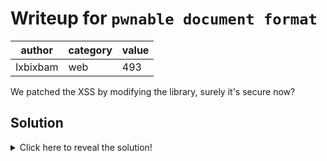 # Writeup for `pwnable document format`

|      author     | category | value |
|-----------------|----------|-------|
| Ixbixbam        | web      |  493  |

We patched the XSS by modifying the library, surely it's secure now?

## Solution

<details>
<summary>Click here to reveal the solution!</summary>

### Walkthrough

The website loads arbitrary PDFs from the URL using an outdated version of PDF.js which is vulnerable to both CVE-2024-4367 (a full XSS) and CVE-2018-5158 (an XSS inside the sandboxed worker script). CVE-2024-4367 works by injecting javascript into a string passed from the worker into the main page where it is evaluated. 

We need to leak the user's cookie, which requires an XSS in the main page. To obtain this, we can manually send the same messages to the main page from the worker that CVE-2024-4367 would have sent. We can use CVE-2018-5158 to do this.

To get the flag you can run [server.py] on the internet and visit the page https://pdf-web.k17.kctf.cloud/viewer?url=SERVER/exploit.pdf .

Another nice writeup: https://jia.je/ctf-writeups/2025-09-19-k17-ctf-2025/pwnable-document-format.html

### Flag(s)

- `K17{needs_m0r3_threat_1ntel}`

</details>

